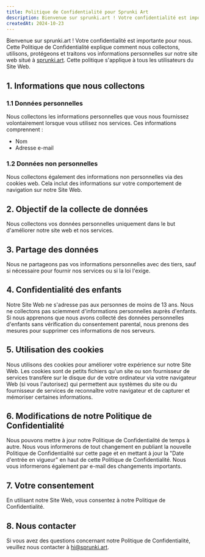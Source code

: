 ```yaml
---
title: Politique de Confidentialité pour Sprunki Art
description: Bienvenue sur sprunki.art ! Votre confidentialité est importante pour nous. Cette Politique de Confidentialité explique comment nous collectons, utilisons, protégeons et traitons vos informations personnelles sur notre site web situé à sprunki.art. Cette politique s'applique à tous les utilisateurs du Site Web.
createdAt: 2024-10-23
---
```


Bienvenue sur sprunki.art ! Votre confidentialité est importante pour nous. Cette Politique de Confidentialité explique comment nous collectons, utilisons, protégeons et traitons vos informations personnelles sur notre site web situé à [sprunki.art](https://sprunki.art/). Cette politique s'applique à tous les utilisateurs du Site Web.

## 1. Informations que nous collectons

### 1.1 Données personnelles

Nous collectons les informations personnelles que vous nous fournissez volontairement lorsque vous utilisez nos services. Ces informations comprennent :

- Nom
- Adresse e-mail

### 1.2 Données non personnelles

Nous collectons également des informations non personnelles via des cookies web. Cela inclut des informations sur votre comportement de navigation sur notre Site Web.

## 2. Objectif de la collecte de données

Nous collectons vos données personnelles uniquement dans le but d'améliorer notre site web et nos services.

## 3. Partage des données

Nous ne partageons pas vos informations personnelles avec des tiers, sauf si nécessaire pour fournir nos services ou si la loi l'exige.

## 4. Confidentialité des enfants

Notre Site Web ne s'adresse pas aux personnes de moins de 13 ans. Nous ne collectons pas sciemment d'informations personnelles auprès d'enfants. Si nous apprenons que nous avons collecté des données personnelles d'enfants sans vérification du consentement parental, nous prenons des mesures pour supprimer ces informations de nos serveurs.

## 5. Utilisation des cookies

Nous utilisons des cookies pour améliorer votre expérience sur notre Site Web. Les cookies sont de petits fichiers qu'un site ou son fournisseur de services transfère sur le disque dur de votre ordinateur via votre navigateur Web (si vous l'autorisez) qui permettent aux systèmes du site ou du fournisseur de services de reconnaître votre navigateur et de capturer et mémoriser certaines informations.

## 6. Modifications de notre Politique de Confidentialité

Nous pouvons mettre à jour notre Politique de Confidentialité de temps à autre. Nous vous informerons de tout changement en publiant la nouvelle Politique de Confidentialité sur cette page et en mettant à jour la "Date d'entrée en vigueur" en haut de cette Politique de Confidentialité. Nous vous informerons également par e-mail des changements importants.

## 7. Votre consentement

En utilisant notre Site Web, vous consentez à notre Politique de Confidentialité.

## 8. Nous contacter

Si vous avez des questions concernant notre Politique de Confidentialité, veuillez nous contacter à [hi@sprunki.art](mailto:hi@sprunki.art).
